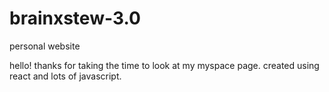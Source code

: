 # brainxstew-3.0
personal website 

hello! thanks for taking the time to look at my myspace page. created using react and lots of javascript. 
